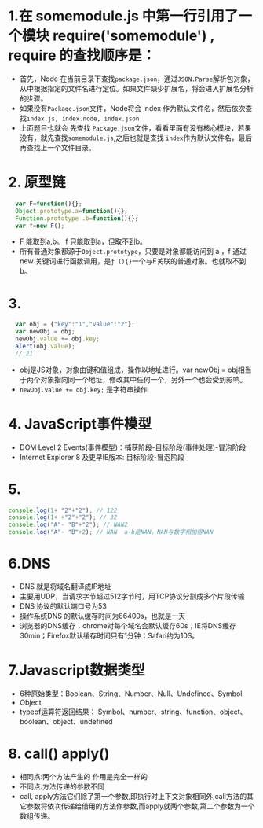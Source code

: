 # 1.在 somemodule.js 中第一行引用了一个模块 require('somemodule') , require 的查找顺序是：
- 首先，Node 在当前目录下查找`package.json`，通过`JSON.Parse`解析包对象，从中根据指定的文件名进行定位。如果文件缺少扩展名，将会进入扩展名分析的步骤。
- 如果没有`Package.json`文件，Node将会 index 作为默认文件名，然后依次查找`index.js, index.node, index.json`
- 上面题目也就会 先查找 `Package.json`文件，看看里面有没有核心模块，若果没有，就先查找`somemodule.js`,之后也就是查找 `index`作为默认文件名，最后再查找上一个文件目录。

# 2. 原型链
```JavaScript
  var F=function(){};
  Object.prototype.a=function(){};
  Function.prototype .b=function(){};
  var f=new F();
```

- F 能取到a,b。 f 只能取到a，但取不到b。
- 所有普通对象都源于`Object.prototype`，只要是对象都能访问到 a ，f 通过 new 关键词进行函数调用，是`ƒ (){}`一个与F关联的普通对象。也就取不到b。

# 3.
```javascript
  var obj = {"key":"1","value":"2"};
  var newObj = obj;
  newObj.value += obj.key;
  alert(obj.value);
  // 21
```
- obj是JS对象，对象由键和值组成，操作以地址进行。var newObj = obj相当于两个对象指向同一个地址，修改其中任何一个，另外一个也会受到影响。
- `newObj.value += obj.key;` 是字符串操作

# 4. JavaScript事件模型

- DOM Level 2 Events(事件模型)：捕获阶段-目标阶段(事件处理)-冒泡阶段
- Internet Explorer 8 及更早IE版本: 目标阶段-冒泡阶段

# 5.
```javascript
console.log(1+ "2"+"2"); // 122
console.log(1+ +"2"+"2"); // 32
console.log("A"- "B"+"2"); // NAN2
console.log("A"- "B"+2); // NAN  a-b是NAN，NAN与数字相加得NAN
```

# 6.DNS
- DNS 就是将域名翻译成IP地址
- 主要用UDP，当请求字节超过512字节时，用TCP协议分割成多个片段传输
- DNS 协议的默认端口号为53
- 操作系统DNS 的默认缓存时间为86400s，也就是一天
- 浏览器的DNS缓存：chrome对每个域名会默认缓存60s；IE将DNS缓存30min；Firefox默认缓存时间只有1分钟；Safari约为10S。

# 7.Javascript数据类型
- 6种原始类型：Boolean、String、Number、Null、Undefined、Symbol
- Object
- typeof运算符返回结果： Symbol、number、string、function、object、boolean、object、undefined

# 8. call() apply()
- 相同点:两个方法产生的 作用是完全一样的
- 不同点:方法传递的参数不同
- call, apply方法它们除了第一个参数,即执行时上下文对象相同外,call方法的其它参数将依次传递给借用的方法作参数,而apply就两个参数,第二个参数为一个数组传递。